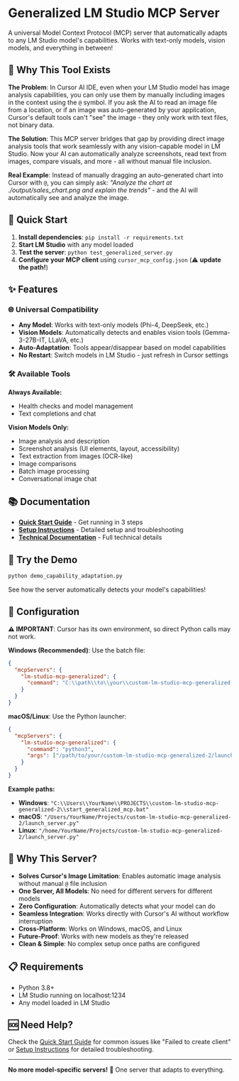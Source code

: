 # Generalized LM Studio MCP Server

A universal Model Context Protocol (MCP) server that automatically adapts to any LM Studio model's capabilities. Works with text-only models, vision models, and everything in between!

## 🎯 Why This Tool Exists

**The Problem**: In Cursor AI IDE, even when your LM Studio model has image analysis capabilities, you can only use them by manually including images in the context using the `@` symbol. If you ask the AI to read an image file from a location, or if an image was auto-generated by your application, Cursor's default tools can't "see" the image - they only work with text files, not binary data.

**The Solution**: This MCP server bridges that gap by providing direct image analysis tools that work seamlessly with any vision-capable model in LM Studio. Now your AI can automatically analyze screenshots, read text from images, compare visuals, and more - all without manual file inclusion.

**Real Example**: Instead of manually dragging an auto-generated chart into Cursor with `@`, you can simply ask: *"Analyze the chart at ./output/sales_chart.png and explain the trends"* - and the AI will automatically see and analyze the image.

## 🚀 Quick Start

1. **Install dependencies**: `pip install -r requirements.txt`
2. **Start LM Studio** with any model loaded
3. **Test the server**: `python test_generalized_server.py`
4. **Configure your MCP client** using `cursor_mcp_config.json` (⚠️ **update the path!**)

## ✨ Features

### 🌐 Universal Compatibility
- **Any Model**: Works with text-only models (Phi-4, DeepSeek, etc.)
- **Vision Models**: Automatically detects and enables vision tools (Gemma-3-27B-IT, LLaVA, etc.)
- **Auto-Adaptation**: Tools appear/disappear based on model capabilities
- **No Restart**: Switch models in LM Studio - just refresh in Cursor settings

### 🛠️ Available Tools

**Always Available:**
- Health checks and model management
- Text completions and chat

**Vision Models Only:**
- Image analysis and description
- Screenshot analysis (UI elements, layout, accessibility)
- Text extraction from images (OCR-like)
- Image comparisons
- Batch image processing
- Conversational image chat

## 📚 Documentation

- **[Quick Start Guide](QUICK_START.md)** - Get running in 3 steps
- **[Setup Instructions](SETUP_INSTRUCTIONS.md)** - Detailed setup and troubleshooting
- **[Technical Documentation](README_GENERALIZED.md)** - Full technical details

## 🧪 Try the Demo

```bash
python demo_capability_adaptation.py
```

See how the server automatically detects your model's capabilities!

## 🔧 Configuration

**⚠️ IMPORTANT**: Cursor has its own environment, so direct Python calls may not work.

**Windows (Recommended)**: Use the batch file:
```json
{
  "mcpServers": {
    "lm-studio-mcp-generalized": {
      "command": "C:\\path\\to\\your\\custom-lm-studio-mcp-generalized-2\\start_generalized_mcp.bat"
    }
  }
}
```

**macOS/Linux**: Use the Python launcher:
```json
{
  "mcpServers": {
    "lm-studio-mcp-generalized": {
      "command": "python3",
      "args": ["/path/to/your/custom-lm-studio-mcp-generalized-2/launch_server.py"]
    }
  }
}
```

**Example paths:**
- **Windows**: `"C:\\Users\\YourName\\PROJECTS\\custom-lm-studio-mcp-generalized-2\\start_generalized_mcp.bat"`
- **macOS**: `"/Users/YourName/Projects/custom-lm-studio-mcp-generalized-2/launch_server.py"`
- **Linux**: `"/home/YourName/Projects/custom-lm-studio-mcp-generalized-2/launch_server.py"`

## 🎯 Why This Server?

- **Solves Cursor's Image Limitation**: Enables automatic image analysis without manual `@` file inclusion
- **One Server, All Models**: No need for different servers for different models
- **Zero Configuration**: Automatically detects what your model can do
- **Seamless Integration**: Works directly with Cursor's AI without workflow interruption
- **Cross-Platform**: Works on Windows, macOS, and Linux
- **Future-Proof**: Works with new models as they're released
- **Clean & Simple**: No complex setup once paths are configured

## 📋 Requirements

- Python 3.8+
- LM Studio running on localhost:1234
- Any model loaded in LM Studio

## 🆘 Need Help?

Check the [Quick Start Guide](QUICK_START.md) for common issues like "Failed to create client" or [Setup Instructions](SETUP_INSTRUCTIONS.md) for detailed troubleshooting.

---

**No more model-specific servers!** 🎉 One server that adapts to everything. 